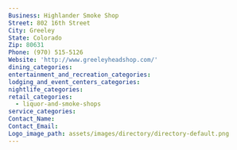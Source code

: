 ```yaml
---
Business: Highlander Smoke Shop
Street: 802 16th Street
City: Greeley
State: Colorado
Zip: 80631
Phone: (970) 515-5126
Website: 'http://www.greeleyheadshop.com/'
dining_categories:
entertainment_and_recreation_categories:
lodging_and_event_centers_categories:
nightlife_categories:
retail_categories:
  - liquor-and-smoke-shops
service_categories:
Contact_Name:
Contact_Email:
Logo_image_path: assets/images/directory/directory-default.png
---
```



